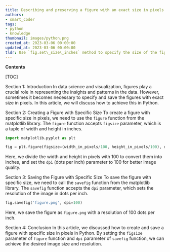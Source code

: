```yaml
---
title: Describing and preserving a figure with an exact size in pixels
authors:
- smart_coder
tags:
- python
- knowledge
thumbnail: images/python.png
created_at: 2023-03-06 00:00:00
updated_at: 2023-03-06 00:00:00
tldr: Use `fig.set\_size\_inches` method to specify the size of the figure in pixels and save it using `plt.savefig` method in Python.
---
```


**Contents**

[TOC]

Section 1: Introduction
In data science and visualization, figures play a crucial role in representing the insights and patterns in the data. However, sometimes it becomes necessary to specify and save the figures with exact size in pixels. In this article, we will discuss how to achieve this in Python.

Section 2: Creating a Figure with Specific Size
To create a figure with specific size in pixels, we need to use the `figure` function from the matplotlib library. The `figure` function accepts `figsize` parameter, which is a tuple of width and height in inches.

```python
import matplotlib.pyplot as plt

fig = plt.figure(figsize=(width_in_pixels/100, height_in_pixels/100), dpi=100)
```

Here, we divide the width and height in pixels with 100 to convert them into inches, and set the `dpi` (dots per inch) parameter to 100 for better image quality. 

Section 3: Saving the Figure with Specific Size
To save the figure with specific size, we need to call the `savefig` function from the matplotlib library. The `savefig` function accepts the `dpi` parameter, which sets the resolution of the image in dots per inch.

```python
fig.savefig('figure.png', dpi=100)
```

Here, we save the figure as `figure.png` with a resolution of 100 dots per inch.

Section 4: Conclusion
In this article, we discussed how to create and save a figure with specific size in pixels in Python. By setting the `figsize` parameter of `figure` function and `dpi` parameter of `savefig` function, we can achieve the desired image size and resolution.
